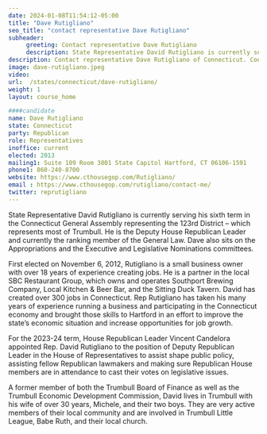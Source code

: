 ```yaml
---
date: 2024-01-08T11:54:12-05:00
title: "Dave Rutigliano"
seo_title: "contact representative Dave Rutigliano"
subheader:
     greeting: Contact representative Dave Rutigliano
     description: State Representative David Rutigliano is currently serving his sixth term in the Connecticut General Assembly representing the 123rd District – which represents most of Trumbull. He is the Deputy House Republican Leader and currently the ranking member of the General Law.
description: Contact representative Dave Rutigliano of Connecticut. Contact information for Dave Rutigliano includes email address, phone number, and mailing address.
image: dave-rutigliano.jpeg
video:
url:  /states/connecticut/dave-rutigliano/
weight: 1
layout: course_home

####candidate
name: Dave Rutigliano
state: Connecticut
party: Republican
role: Representatives
inoffice: current
elected: 2013
mailing1: Suite 109 Room 3801 State Capitol Hartford, CT 06106-1591
phone1: 860-240-8700
website: https://www.cthousegop.com/Rutigliano/
email : https://www.cthousegop.com/rutigliano/contact-me/
twitter: reprutigliano
---
```


State Representative David Rutigliano is currently serving his sixth term in the Connecticut General Assembly representing the 123rd District – which represents most of Trumbull. He is the Deputy House Republican Leader and currently the ranking member of the General Law. Dave also sits on the Appropriations and the Executive and Legislative Nominations committees.

First elected on November 6, 2012, Rutigliano is a small business owner with over 18 years of experience creating jobs. He is a partner in the local SBC Restaurant Group, which owns and operates Southport Brewing Company, Local Kitchen & Beer Bar, and the Sitting Duck Tavern.  David has created over 300 jobs in Connecticut. Rep Rutigliano has taken his many years of experience running a business and participating in the Connecticut economy and brought those skills to Hartford in an effort to improve the state’s economic situation and increase opportunities for job growth.

For the 2023-24 term, House Republican Leader Vincent Candelora appointed Rep. David Rutigliano to the position of Deputy Republican Leader in the House of Representatives to assist shape public policy, assisting fellow Republican lawmakers and making sure Republican House members are in attendance to cast their votes on legislative issues.

A former member of both the Trumbull Board of Finance as well as the Trumbull Economic Development Commission, David lives in Trumbull with his wife of over 30 years, Michele, and their two boys. They are very active members of their local community and are involved in Trumbull Little League, Babe Ruth, and their local church.
